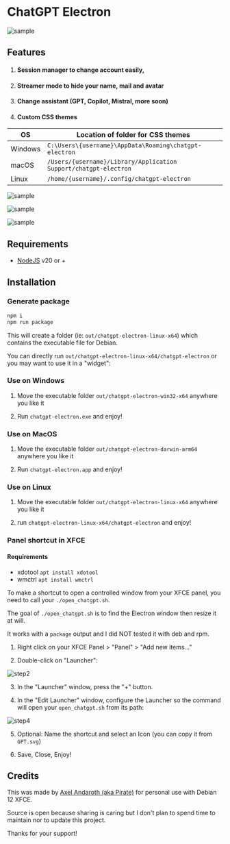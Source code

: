 # ChatGPT Electron

![sample](sample.png)

## Features

1. #### Session manager to change account easily,
2. #### Streamer mode to hide your name, mail and avatar
3. #### Change assistant (GPT, Copilot, Mistral, more soon)
4. #### Custom CSS themes

| OS | Location of folder for CSS themes |
|---|---|
| Windows	| `C:\Users\{username}\AppData\Roaming\chatgpt-electron` |
| macOS	| `/Users/{username}/Library/Application Support/chatgpt-electron` |
| Linux	| `/home/{username}/.config/chatgpt-electron` |

![sample](multi_ai.png)

![sample](multi_sessions.png)

![sample](themes.png)

## Requirements

- [NodeJS](https://nodejs.org) v20 or +

## Installation

### Generate package
```sh
npm i
npm run package
```
This will create a folder (ie: `out/chatgpt-electron-linux-x64`) which contains the executable file for Debian.

You can directly run `out/chatgpt-electron-linux-x64/chatgpt-electron` or you may want to use it in a "widget":

### Use on Windows

1. Move the executable folder `out/chatgpt-electron-win32-x64` anywhere you like it

2. Run `chatgpt-electron.exe` and enjoy!

### Use on MacOS

1. Move the executable folder `out/chatgpt-electron-darwin-arm64` anywhere you like it

2. Run `chatgpt-electron.app` and enjoy!

### Use on Linux

1. Move the executable folder `out/chatgpt-electron-linux-x64` anywhere you like it

2. run `chatgpt-electron-linux-x64/chatgpt-electron` and enjoy!

### Panel shortcut in XFCE

#### Requirements

- xdotool `apt install xdotool`
- wmctrl `apt install wmctrl`

To make a shortcut to open a controlled window from your XFCE panel, you need to call your `./open_chatgpt.sh`.

The goal of `./open_chatgpt.sh` is to find the Electron window then resize it at will. 

It works with a `package` output and I did NOT tested it with deb and rpm.

1. Right click on your XFCE Panel > "Panel" > "Add new items..."

2. Double-click on "Launcher":

![step2](shortcut1.png)

3. In the "Launcher" window, press the "+" button.

4. In the "Edit Launcher" window, configure the Launcher so the command will open your `open_chatgpt.sh` from its path:

![step4](shortcut2.png)

5. Optional: Name the shortcut and select an Icon (you can copy it from `GPT.svg`)

6. Save, Close, Enjoy!

## Credits

This was made by [Axel Andaroth (aka Pirate)](https://anda.ninja) for personal use with Debian 12 XFCE.

Source is open because sharing is caring but I don't plan to spend time to maintain nor to update this project. 

Thanks for your support!
